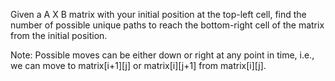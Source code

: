 Given a A X B matrix with your initial position at the top-left cell, find the number of possible unique paths to reach the bottom-right cell of the matrix from the initial position.

Note: Possible moves can be either down or right at any point in time, i.e., we can move to matrix[i+1][j] or matrix[i][j+1] from matrix[i][j].
